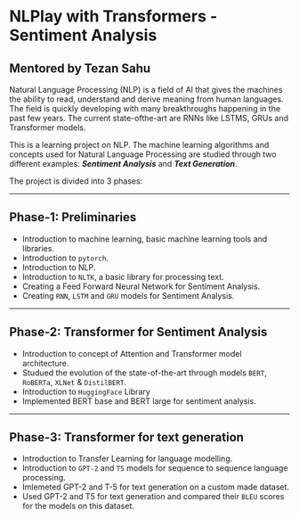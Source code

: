 # NLPlay with Transformers - Sentiment Analysis
## Mentored by Tezan Sahu
Natural Language Processing (NLP) is a field of AI that gives the machines the ability to read, understand and derive meaning from human languages. The field is quickly developing with many breakthroughs happening in the past few years. The current state-ofthe-art are RNNs like LSTMS, GRUs and Transformer models. 

<!-- The first phase of the project was to use Natural Language Processing for Sentiment Analysis. This required the knowledge of basic Machine Learning, which was covered in the first week. First we used a simple Feed Forward Neural Network using Bag of Words Vectorizaion to achieve this. Though this is not the most efficient method for sequential data processing, we we layed out here the basis for the preprocessing of our dataset and our evaluation metrics which we will be used to compare the performance of all the models implemented.  -->
This is a learning project on NLP.  The machine learning algorithms and concepts used for Natural Language Processing are studied through two different examples: **_Sentiment Analysis_** and **_Text Generation_**.

The project is divided into 3 phases:
<hr>

##  Phase-1: Preliminaries
- Introduction to machine learning, basic machine learning tools and libraries.
- Introduction to `pytorch`.
- Introduction to NLP.
- Introduction to `NLTK`, a basic library for processing text.
- Creating a Feed Forward Neural Network for Sentiment Analysis.
- Creating `RNN`, `LSTM` and `GRU` models for Sentiment Analysis.
<hr>

## Phase-2: Transformer for Sentiment Analysis
- Introduction to concept of Attention and Transformer model architecture.
- Studued the evolution of the state-of-the-art through models `BERT`, `RoBERTa`, `XLNet` & `DistilBERT`.
- Introduction to `HuggingFace` Library
- Implemented BERT base and BERT large for sentiment analysis.
<hr>

## Phase-3: Transformer for text generation
- Introduction to Transfer Learning for language modelling.
- Introduction to `GPT-2` and `T5` models for sequence to sequence language processing. 
- Imlemeted GPT-2 and T-5 for text generation on a custom made dataset.
- Used GPT-2 and T5 for text generation and compared their `BLEU` scores for the models on this dataset.



<!-- ### Neural network for classifying positive and negative reviews trained on an IMDB Dataset consisting of 50,0000 reviews
- Removed noise(stop words, html tags) from raw data and preprocessed using nltk
- Divided data file into 70% training data and 30% data for testing 
- Used bag of words vectorization
- Implemented a feed forward neural network consisting of 2 hidden layers of 500 neurons each.
- Used ReLU as activation function, cross entropy for loss function and Stochastic Gradient Descent with various batch sizes and learning rates
- Achieved a maximum accuracy of 87.68 % -->
